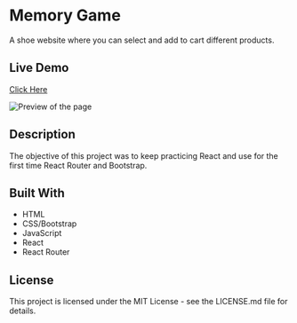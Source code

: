 # Memory Game

A shoe website where you can select and add to cart different products.

## Live Demo

[Click Here](https://camsz27.github.io/shopping-cart/)

![Preview of the page](/src/preview.gif 'App preview')

## Description

The objective of this project was to keep practicing React and use for the first time React Router and Bootstrap.

## Built With

- HTML
- CSS/Bootstrap
- JavaScript
- React
- React Router

## License

This project is licensed under the MIT License - see the LICENSE.md file for details.
